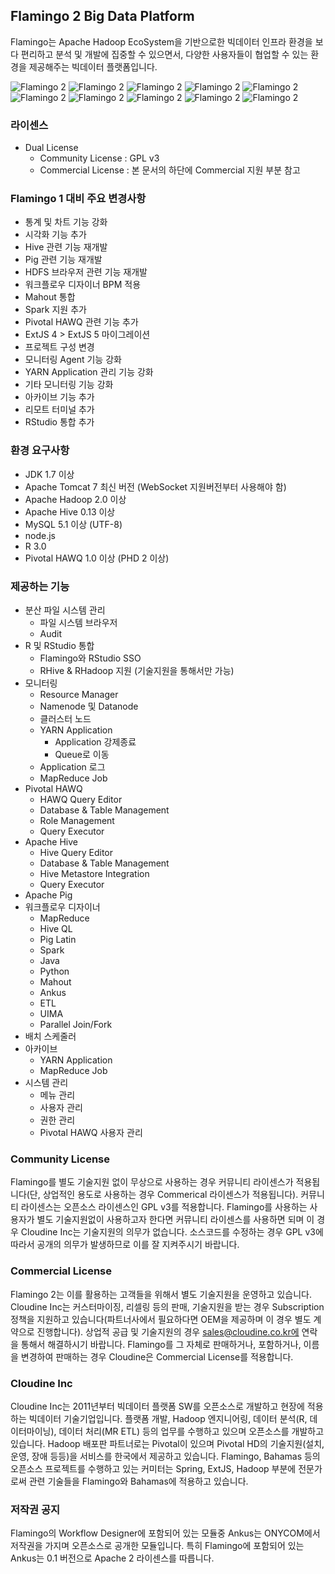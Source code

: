 ## Flamingo 2 Big Data Platform

Flamingo는 Apache Hadoop EcoSystem을 기반으로한 빅데이터 인프라 환경을 보다 편리하고 분석 및 개발에 집중할 수 있으면서, 다양한 사용자들이 협업할 수 있는 환경을 제공해주는 빅데이터 플랫폼입니다.

![Flamingo 2](images/1.png)
![Flamingo 2](images/2.png)
![Flamingo 2](images/3.png)
![Flamingo 2](images/4.png)
![Flamingo 2](images/5.png)
![Flamingo 2](images/6.png)
![Flamingo 2](images/7.png)
![Flamingo 2](images/8.png)
![Flamingo 2](images/9.png)
![Flamingo 2](images/10.png)

### 라이센스

* Dual License
  * Community License : GPL v3
  * Commercial License : 본 문서의 하단에 Commercial 지원 부분 참고

### Flamingo 1 대비 주요 변경사항

* 통계 및 차트 기능 강화
* 시각화 기능 추가
* Hive 관련 기능 재개발
* Pig 관련 기능 재개발
* HDFS 브라우저 관련 기능 재개발
* 워크플로우 디자이너 BPM 적용
* Mahout 통합
* Spark 지원 추가
* Pivotal HAWQ 관련 기능 추가
* ExtJS 4 > ExtJS 5 마이그레이션
* 프로젝트 구성 변경
* 모니터링 Agent 기능 강화
* YARN Application 관리 기능 강화
* 기타 모니터링 기능 강화
* 아카이브 기능 추가
* 리모트 터미널 추가
* RStudio 통합 추가

### 환경 요구사항

* JDK 1.7 이상
* Apache Tomcat 7 최신 버전 (WebSocket 지원버전부터 사용해야 함)
* Apache Hadoop 2.0 이상
* Apache Hive 0.13 이상
* MySQL 5.1 이상 (UTF-8)
* node.js
* R 3.0
* Pivotal HAWQ 1.0 이상 (PHD 2 이상)

### 제공하는 기능

* 분산 파일 시스템 관리
  * 파일 시스템 브라우저
  * Audit
* R 및 RStudio 통합
  * Flamingo와 RStudio SSO
  * RHive & RHadoop 지원 (기술지원을 통해서만 가능)
* 모니터링
  * Resource Manager
  * Namenode 및 Datanode
  * 클러스터 노드
  * YARN Application
    * Application 강제종료
    *  Queue로 이동
  * Application 로그
  * MapReduce Job
* Pivotal HAWQ
  * HAWQ Query Editor
  * Database & Table Management
  * Role Management
  * Query Executor
* Apache Hive
  * Hive Query Editor
  * Database & Table Management
  * Hive Metastore Integration
  * Query Executor
* Apache Pig
* 워크플로우 디자이너
  * MapReduce
  * Hive QL
  * Pig Latin
  * Spark
  * Java
  * Python
  * Mahout
  * Ankus
  * ETL
  * UIMA
  * Parallel Join/Fork
* 배치 스케줄러
* 아카이브
  * YARN Application
  * MapReduce Job
* 시스템 관리
  * 메뉴 관리
  * 사용자 관리
  * 권한 관리
  * Pivotal HAWQ 사용자 관리

### Community License

Flamingo를 별도 기술지원 없이 무상으로 사용하는 경우 커뮤니티 라이센스가 적용됩니다(단, 상업적인 용도로 사용하는 경우 Commerical 라이센스가 적용됩니다). 커뮤니티 라이센스는 오픈소스 라이센스인 GPL v3를 적용합니다. Flamingo를 사용하는 사용자가 별도 기술지원없이 사용하고자 한다면 커뮤니티 라이센스를 사용하면 되며 이 경우 Cloudine Inc는 기술지원의 의무가 없습니다. 소스코드를 수정하는 경우 GPL v3에 따라서 공개의 의무가 발생하므로 이를 잘 지켜주시기 바랍니다.

### Commercial License
 
Flamingo 2는 이를 활용하는 고객들을 위해서 별도 기술지원을 운영하고 있습니다.
Cloudine Inc는 커스터마이징, 리셀링 등의 판매, 기술지원을 받는 경우
Subscription 정책을 지원하고 있습니다(파트너사에서 필요하다면 OEM을 제공하며 이 경우 별도 계약으로 진행합니다). 
상업적 공급 및 기술지원의 경우 sales@cloudine.co.kr에 연락을 통해서 해결하시기 바랍니다.
Flamingo를 그 자체로 판매하거나, 포함하거나, 이름을 변경하여 판매하는 경우 Cloudine은 Commercial License를 적용합니다.

### Cloudine Inc

Cloudine Inc는 2011년부터 빅데이터 플랫폼 SW를 오픈소스로 개발하고 현장에 적용하는 빅데이터 기술기업입니다.
플랫폼 개발, Hadoop 엔지니어링, 데이터 분석(R, 데이터마이닝), 데이터 처리(MR ETL) 등의 업무를 수행하고 있으며 오픈소스를 개발하고 있습니다.
Hadoop 배포판 파트너로는 Pivotal이 있으며 Pivotal HD의 기술지원(설치, 운영, 장애 등등)을 서비스를 한국에서 제공하고 있습니다.
Flamingo, Bahamas 등의 오픈소스 프로젝트를 수행하고 있는 커미터는 Spring, ExtJS, Hadoop 부분에 전문가로써 관련 기술들을 Flamingo와 Bahamas에 적용하고 있습니다.

### 저작권 공지

Flamingo의 Workflow Designer에 포함되어 있는 모듈중 Ankus는 ONYCOM에서 저작권을 가지며 오픈소스로 공개한 모듈입니다. 특히 Flamingo에 포함되어 있는 Ankus는 0.1 버전으로 Apache 2 라이센스를 따릅니다.
